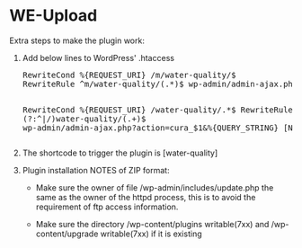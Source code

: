 WE-Upload
=========

Extra steps to make the plugin work:
<ol>
<li><p>Add below lines to WordPress' .htaccess</p>
<pre>
RewriteCond %{REQUEST_URI} /m/water-quality/$
RewriteRule ^m/water-quality/(.*)$ wp-admin/admin-ajax.php?action=cura_mobile&%{QUERY_STRING} [NC,L]

RewriteCond %{REQUEST_URI} /water-quality/.*$
RewriteRule (?:^|/)water-quality/(.+)$ wp-admin/admin-ajax.php?action=cura_$1&%{QUERY_STRING} [NC,L]
</pre></li>
<li>The shortcode to trigger the plugin is [water-quality]</li>
<li><p>Plugin installation NOTES of ZIP format:</p>
  <ul>
    <li>Make sure the owner of file <wordpress_root>/wp-admin/includes/update.php the same as the owner of the httpd process, this is to avoid the requirement of ftp access information. </p></li>
    <li>Make sure the directory <wordpress_root>/wp-content/plugins writable(7xx) and <wordpress_root>/wp-content/upgrade writable(7xx) if it is existing</li>
</ol>
